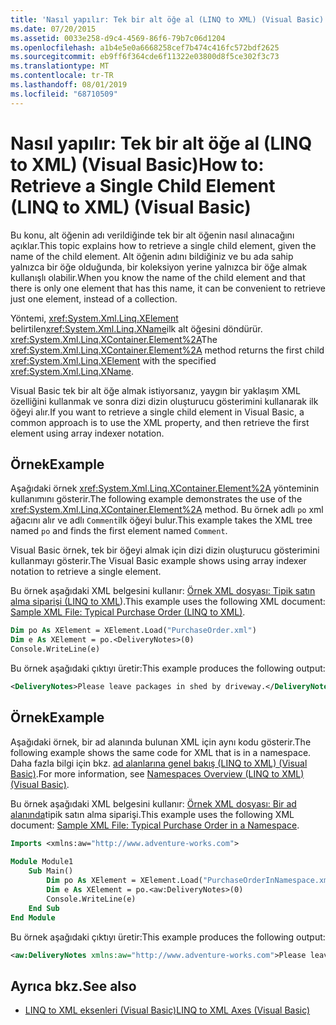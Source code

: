 ```yaml
---
title: 'Nasıl yapılır: Tek bir alt öğe al (LINQ to XML) (Visual Basic)'
ms.date: 07/20/2015
ms.assetid: 0033e258-d9c4-4569-86f6-79b7c06d1204
ms.openlocfilehash: a1b4e5e0a6668258cef7b474c416fc572bdf2625
ms.sourcegitcommit: eb9ff6f364cde6f11322e03800d8f5ce302f3c73
ms.translationtype: MT
ms.contentlocale: tr-TR
ms.lasthandoff: 08/01/2019
ms.locfileid: "68710509"
---
```

# <a name="how-to-retrieve-a-single-child-element-linq-to-xml-visual-basic"></a><span data-ttu-id="d2fdb-102">Nasıl yapılır: Tek bir alt öğe al (LINQ to XML) (Visual Basic)</span><span class="sxs-lookup"><span data-stu-id="d2fdb-102">How to: Retrieve a Single Child Element (LINQ to XML) (Visual Basic)</span></span>
<span data-ttu-id="d2fdb-103">Bu konu, alt öğenin adı verildiğinde tek bir alt öğenin nasıl alınacağını açıklar.</span><span class="sxs-lookup"><span data-stu-id="d2fdb-103">This topic explains how to retrieve a single child element, given the name of the child element.</span></span> <span data-ttu-id="d2fdb-104">Alt öğenin adını bildiğiniz ve bu ada sahip yalnızca bir öğe olduğunda, bir koleksiyon yerine yalnızca bir öğe almak kullanışlı olabilir.</span><span class="sxs-lookup"><span data-stu-id="d2fdb-104">When you know the name of the child element and that there is only one element that has this name, it can be convenient to retrieve just one element, instead of a collection.</span></span>  
  
 <span data-ttu-id="d2fdb-105">Yöntemi, <xref:System.Xml.Linq.XElement> belirtilen<xref:System.Xml.Linq.XName>ilk alt öğesini döndürür. <xref:System.Xml.Linq.XContainer.Element%2A></span><span class="sxs-lookup"><span data-stu-id="d2fdb-105">The <xref:System.Xml.Linq.XContainer.Element%2A> method returns the first child <xref:System.Xml.Linq.XElement> with the specified <xref:System.Xml.Linq.XName>.</span></span>  
  
 <span data-ttu-id="d2fdb-106">Visual Basic tek bir alt öğe almak istiyorsanız, yaygın bir yaklaşım XML özelliğini kullanmak ve sonra dizi dizin oluşturucu gösterimini kullanarak ilk öğeyi alır.</span><span class="sxs-lookup"><span data-stu-id="d2fdb-106">If you want to retrieve a single child element in Visual Basic, a common approach is to use the XML property, and then retrieve the first element using array indexer notation.</span></span>  
  
## <a name="example"></a><span data-ttu-id="d2fdb-107">Örnek</span><span class="sxs-lookup"><span data-stu-id="d2fdb-107">Example</span></span>  
 <span data-ttu-id="d2fdb-108">Aşağıdaki örnek <xref:System.Xml.Linq.XContainer.Element%2A> yönteminin kullanımını gösterir.</span><span class="sxs-lookup"><span data-stu-id="d2fdb-108">The following example demonstrates the use of the <xref:System.Xml.Linq.XContainer.Element%2A> method.</span></span> <span data-ttu-id="d2fdb-109">Bu örnek adlı `po` xml ağacını alır ve adlı `Comment`ilk öğeyi bulur.</span><span class="sxs-lookup"><span data-stu-id="d2fdb-109">This example takes the XML tree named `po` and finds the first element named `Comment`.</span></span>  
  
 <span data-ttu-id="d2fdb-110">Visual Basic örnek, tek bir öğeyi almak için dizi dizin oluşturucu gösterimini kullanmayı gösterir.</span><span class="sxs-lookup"><span data-stu-id="d2fdb-110">The Visual Basic example shows using array indexer notation to retrieve a single element.</span></span>  
  
 <span data-ttu-id="d2fdb-111">Bu örnek aşağıdaki XML belgesini kullanır: [Örnek XML dosyası: Tipik satın alma siparişi (LINQ to XML](../../../../visual-basic/programming-guide/concepts/linq/sample-xml-file-typical-purchase-order-linq-to-xml.md)).</span><span class="sxs-lookup"><span data-stu-id="d2fdb-111">This example uses the following XML document: [Sample XML File: Typical Purchase Order (LINQ to XML)](../../../../visual-basic/programming-guide/concepts/linq/sample-xml-file-typical-purchase-order-linq-to-xml.md).</span></span>  
  
```vb  
Dim po As XElement = XElement.Load("PurchaseOrder.xml")  
Dim e As XElement = po.<DeliveryNotes>(0)  
Console.WriteLine(e)  
```  
  
 <span data-ttu-id="d2fdb-112">Bu örnek aşağıdaki çıktıyı üretir:</span><span class="sxs-lookup"><span data-stu-id="d2fdb-112">This example produces the following output:</span></span>  
  
```xml  
<DeliveryNotes>Please leave packages in shed by driveway.</DeliveryNotes>  
```  
  
## <a name="example"></a><span data-ttu-id="d2fdb-113">Örnek</span><span class="sxs-lookup"><span data-stu-id="d2fdb-113">Example</span></span>  
 <span data-ttu-id="d2fdb-114">Aşağıdaki örnek, bir ad alanında bulunan XML için aynı kodu gösterir.</span><span class="sxs-lookup"><span data-stu-id="d2fdb-114">The following example shows the same code for XML that is in a namespace.</span></span> <span data-ttu-id="d2fdb-115">Daha fazla bilgi için bkz. [ad alanlarına genel bakış (LINQ to XML) (Visual Basic)](namespaces-overview-linq-to-xml.md).</span><span class="sxs-lookup"><span data-stu-id="d2fdb-115">For more information, see [Namespaces Overview (LINQ to XML) (Visual Basic)](namespaces-overview-linq-to-xml.md).</span></span>  
  
 <span data-ttu-id="d2fdb-116">Bu örnek aşağıdaki XML belgesini kullanır: [Örnek XML dosyası: Bir ad alanında](../../../../visual-basic/programming-guide/concepts/linq/sample-xml-file-typical-purchase-order-in-a-namespace.md)tipik satın alma siparişi.</span><span class="sxs-lookup"><span data-stu-id="d2fdb-116">This example uses the following XML document: [Sample XML File: Typical Purchase Order in a Namespace](../../../../visual-basic/programming-guide/concepts/linq/sample-xml-file-typical-purchase-order-in-a-namespace.md).</span></span>  
  
```vb  
Imports <xmlns:aw="http://www.adventure-works.com">  
  
Module Module1  
    Sub Main()  
        Dim po As XElement = XElement.Load("PurchaseOrderInNamespace.xml")  
        Dim e As XElement = po.<aw:DeliveryNotes>(0)  
        Console.WriteLine(e)  
    End Sub  
End Module  
```  
  
 <span data-ttu-id="d2fdb-117">Bu örnek aşağıdaki çıktıyı üretir:</span><span class="sxs-lookup"><span data-stu-id="d2fdb-117">This example produces the following output:</span></span>  
  
```xml  
<aw:DeliveryNotes xmlns:aw="http://www.adventure-works.com">Please leave packages in shed by driveway.</aw:DeliveryNotes>  
```  
  
## <a name="see-also"></a><span data-ttu-id="d2fdb-118">Ayrıca bkz.</span><span class="sxs-lookup"><span data-stu-id="d2fdb-118">See also</span></span>

- [<span data-ttu-id="d2fdb-119">LINQ to XML eksenleri (Visual Basic)</span><span class="sxs-lookup"><span data-stu-id="d2fdb-119">LINQ to XML Axes (Visual Basic)</span></span>](../../../../visual-basic/programming-guide/concepts/linq/linq-to-xml-axes.md)
